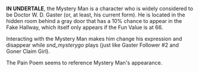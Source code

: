 **IN UNDERTALE**, the Mystery Man is a character who is widely considered to be <a onclick="loadFile('Doctor W. D. Gaster.md')">Doctor W. D. Gaster</a> (or, at least, his current form). He is located in the hidden room behind a gray door that has a 10% chance to appear in the Fake Hallway, which itself only appears if the <a onclick="loadFile('Fun Events.md')">Fun Value</a> is at 66.

Interacting with the Mystery Man makes him change his expression and disappear while *snd_mysterygo* plays (just like <a onclick="loadFile('Gaster Followers.md')">Gaster Follower #2</a> and <a onclick="loadFile('Clam Girl.md')">Goner Claim Girl</a>).

The <a onclick="loadFile('Pain Poem.md')">Pain Poem</a> seems to reference Mystery Man's appearance.